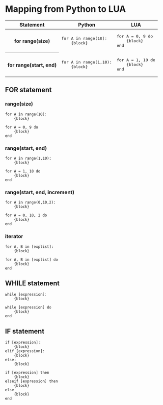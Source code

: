 # Mapping from Python to LUA

<table>
<thead><tr><th>Statement</th><th>Python</th><th>LUA</th></tr></thead>
<tbody>
<tr class="odd">
<th>for range(size)</th>
<td><pre>for A in range(10):
    {block}</pre></td>
<td><pre>for A = 0, 9 do
    {block} 
end</pre></td>
</tr>
<tr class="even">
<th>for range(start, end)</th>
<td><pre>for A in range(1,10):
    {block}</pre></td>
<td><pre>for A = 1, 10 do
    {block} 
end</pre></td>
</tr>
</tbody>
</table>

## FOR statement
### range(size)
```
for A in range(10):
    {block} 

for A = 0, 9 do
    {block} 
end
```

### range(start, end)
```
for A in range(1,10):
    {block} 

for A = 1, 10 do
    {block} 
end
```

### range(start, end, increment)
```
for A in range(0,10,2):
    {block} 

for A = 0, 10, 2 do
    {block} 
end
```

### iterator
```
for A, B in [explist]:
    {block} 

for A, B in [explist] do
    {block}
end
```

## WHILE statement
```
while [expression]:
    {block} 

while [expression] do
    {block} 
end
```

## IF statement
```
if [expression]:
    {block} 
elif [expression]:
    {block} 
else:
    {block} 

if [expression] then 
    {block} 
elseif [expression] then
    {block} 
else 
    {block} 
end
```
